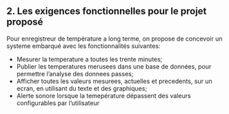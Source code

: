 ## 2. Les exigences fonctionnelles pour le projet proposé

Pour enregistreur de température a long terme, on propose de concevoir un systeme embarqué avec les fonctionnalités suivantes:
* Mesurer la temperature a toutes les trente minutes;
* Publier les temperatures merusees dans une base de données, pour permettre l’analyse des
donnees passes;
* Afficher toutes les valeurs mesurees, actuelles et precedents, sur un ecran, en utilisant du texte
et des graphiques;
* Alerte sonore lorsque la temepérature dépassent des valeurs configurables par l’utilisateur